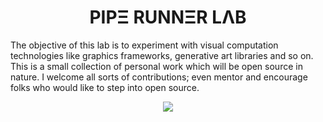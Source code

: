 <h1 align="center"> PIPΞ RUNNΞR LΛB </h1>

<p>
The objective of this lab is to experiment with visual computation technologies like graphics frameworks, generative art libraries and so on. This is a small collection of personal work which will be open source in nature. I welcome all sorts of contributions; even mentor and encourage folks who would like to step into open source.
</p>

<p align="center"> 
  <img src="https://user-images.githubusercontent.com/19551058/169650258-e3dc1148-3c47-479d-bc15-8dd232578b77.png" />
</p>
